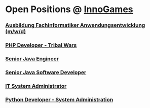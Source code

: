 # Open Positions @ [InnoGames](https://www.innogames.com/career/detail/job?s=github_jobs_repo)

### [Ausbildung Fachinformatiker Anwendungsentwicklung \(m/w/d\)](ausbildung-fachinformatiker-anwendungsentwicklung-m-w-d.md)
### [PHP Developer - Tribal Wars](php-developer-tribal-wars.md)
### [Senior Java Engineer](senior-java-engineer.md)
### [Senior Java Software Developer](senior-java-software-developer.md)
### [IT System Administrator](it-system-administrator.md)
### [Python Developer - System Administration](python-developer-system-administration.md)
